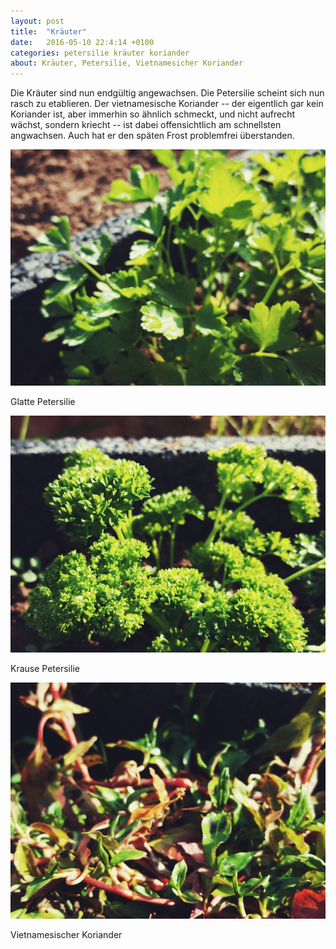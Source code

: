 ```yaml
---
layout: post
title:  "Kräuter"
date:   2016-05-10 22:4:14 +0100
categories: petersilie kräuter koriander
about: Kräuter, Petersilie, Vietnamesicher Koriander
---
```


Die Kr&auml;uter sind nun endg&uuml;ltig angewachsen. Die Petersilie scheint sich nun rasch zu etablieren. Der vietnamesische Koriander -- der eigentlich gar kein Koriander ist, aber immerhin so &auml;hnlich schmeckt, und nicht aufrecht w&auml;chst, sondern kriecht -- ist dabei offensichtlich am schnellsten angwachsen. Auch hat er den sp&auml;ten Frost problemfrei &uuml;berstanden.

<div class="post-image">
    <img src="/img/petersilie_glatt_01.jpeg" alt="Petersilie Glatt" />
    <p class="post-image-caption">Glatte Petersilie</p>
</div>
<div class="post-image">
    <img src="/img/petersilie_kraus_01.jpeg" alt="Petersilie Kraus" />
    <p class="post-image-caption">Krause Petersilie</p>
</div>
<div class="post-image">
    <img src="/img/vietnamesischer_koriander_01.jpeg" alt="Vietnamesischer Koriander" />
    <p class="post-image-caption">Vietnamesischer Koriander</p>
</div>
